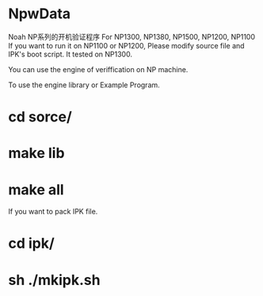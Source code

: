 NpwData
=======

Noah NP系列的开机验证程序
For NP1300, NP1380, NP1500, NP1200, NP1100
If you want to run it on NP1100 or NP1200, Please modify source file and IPK's boot script.
It tested on NP1300.

You can use the engine of veriffication on NP machine.

To use the engine library or Example Program.
# cd sorce/
# make lib
# make all

If you want to pack IPK file.
# cd ipk/
# sh ./mkipk.sh

